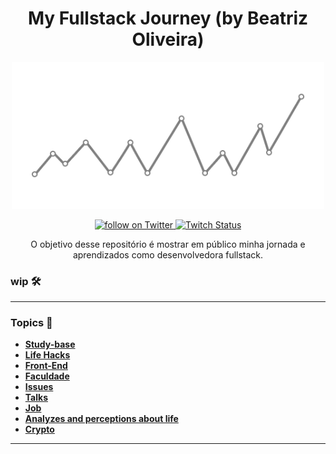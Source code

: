 <h1 align="center">
My Fullstack Journey (by Beatriz Oliveira)
</h1>

<p align="center">
    <img width="500" src="./img/img-readme.png" />
</p>

<p align="center">
    <a href="https://twitter.com/intent/follow?screen_name=biantris_">
        <img src="https://img.shields.io/twitter/follow/biantris_?style=social&logo=twitter"
        alt="follow on Twitter">
    </a>
    <a href="https://www.twitch.tv/biantriz">
    <img alt="Twitch Status" src="https://img.shields.io/twitch/status/biantriz?style=social">
    </a>
</p>

<p align="center">
O objetivo desse repositório é mostrar em público minha jornada e aprendizados como desenvolvedora fullstack.
</p>

### wip 🛠️ 
---
### Topics 📌
- [**Study-base**](https://gist.github.com/beatrizoliveiira/698cf1e4c2a9a677e3c96bfd15f1fd54)
- [**Life Hacks**](https://github.com/beatrizoliveiira/my-fullstack-journey/blob/master/src/life-hacks/life-hacks.md)
- [**Front-End**](https://github.com/beatrizoliveiira/my-fullstack-journey/blob/master/src/front-end/front-end.md)
- [**Faculdade**](https://github.com/beatrizoliveiira/my-fullstack-journey/blob/master/src/faculdade/faculdade.md)
- [**Issues**](https://github.com/beatrizoliveiira/my-fullstack-journey/blob/master/src/issues/issues.md)
- [**Talks**](https://github.com/beatrizoliveiira/my-fullstack-journey/blob/master/src/talks/talks.md)
- [**Job**](https://github.com/beatrizoliveiira/my-fullstack-journey/blob/master/src/job/job.md)
- [**Analyzes and perceptions about life**](https://github.com/beatrizoliveiira/my-fullstack-journey/blob/master/src/analyzes-perceptions/analyzes-perceptions.md)
- [**Crypto**](https://github.com/beatrizoliveiira/my-fullstack-journey/blob/master/src/crypto/crypto.md)
---
